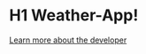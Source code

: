 # H1 Weather-App!

[Learn more about the developer](www.linkedin.com/in/stephen-garner-682357b7/ "LinkedIn")

